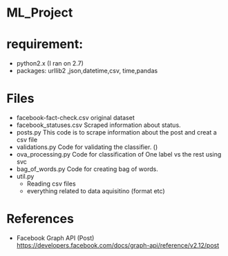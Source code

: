 # ML_Project

# requirement: 
- python2.x (I ran on 2.7)
- packages:  urllib2 ,json,datetime,csv, time,pandas

# Files
- facebook-fact-check.csv
  original dataset
- facebook_statuses.csv
  Scraped information about status.
- posts.py
  This code is to scrape information about the post and creat a csv file
- validations.py
  Code for validating the classifier. ()
- ova_processing.py
  Code for classification of One label vs the rest using svc
- bag_of_words.py
  Code for creating bag of words. 
- util.py
  - Reading csv files
  - everything related to data aquisitino (format etc)

# References
- Facebook Graph API (Post)
  https://developers.facebook.com/docs/graph-api/reference/v2.12/post
